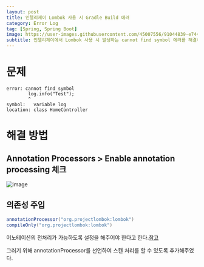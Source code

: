 ```yaml
---
layout: post
title: 인텔리제이 Lombok 사용 시 Gradle Build 에러
category: Error Log
tag: [Spring, Spring Boot]
image: https://user-images.githubusercontent.com/45007556/91044839-e7443300-e650-11ea-8fab-4558843075ed.png
subtitle: 인텔리제이에서 Lombok 사용 시 발생하는 cannot find symbol 에러를 해결해보자
---
```


# 문제

```
error: cannot find symbol
        log.info("Test");
        ^
symbol:   variable log
location: class HomeController

```

# 해결 방법

## Annotation Processors > Enable annotation processing 체크

![image](https://user-images.githubusercontent.com/45007556/91044839-e7443300-e650-11ea-8fab-4558843075ed.png)

## 의존성 주입

```java
annotationProcessor("org.projectlombok:lombok")
compileOnly("org.projectlombok:lombok")
```

어노테이션의 전처리가 가능하도록 설정을 해주어야 한다고 한다.[참고](https://stackoverflow.com/questions/52547965/gradle-build-fails-from-terminal-for-lombok-annotation-in-spring-boot-applicatio)

그러기 위해 annotationProcessor를 선언하여 스캔 처리를 할 수 있도록 추가해주었다.
